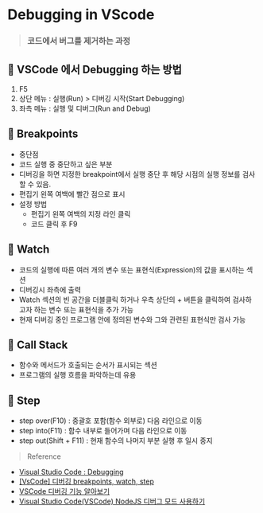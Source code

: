 # Debugging in VScode

> ### __코드에서 버그를 제거하는 과정__

## 💬 VSCode 에서 Debugging 하는 방법
  1. F5
  2. 상단 메뉴 : 실행(Run) > 디버깅 시작(Start Debugging)
  3. 좌측 메뉴 : 실행 및 디버그(Run and Debug)

## 💬 Breakpoints
- 중단점
- 코드 실행 중 중단하고 싶은 부분
- 디버깅을 하면 지정한 breakpoint에서 실행 중단 후 해당 시점의 실행 정보를 검사할 수 있음.
- 편집기 왼쪽 여백에 빨간 점으로 표시
- 설정 방법
  - 편집기 왼쪽 여백의 지정 라인 클릭
  - 코드 클릭 후 F9

## 💬 Watch
- 코드의 실행에 따른 여러 개의 변수 또는 표현식(Expression)의 값을 표시하는 섹션
- 디버깅시 좌측에 출력
- Watch 섹션의 빈 공간을 더블클릭 하거나 우측 상단의 + 버튼을 클릭하여 검사하고자 하는 변수 또는 표현식을 추가 가능
- 현재 디버깅 중인 프로그램 안에 정의된 변수와 그와 관련된 표현식만 검사 가능

## 💬 Call Stack
- 함수와 메서드가 호출되는 순서가 표시되는 섹션
- 프로그램의 실행 흐름을 파악하는데 유용

## 💬 Step
- step over(F10) : 중괄호 포함(함수 외부로) 다음 라인으로 이동
- step into(F11) : 함수 내부로 들어가며 다음 라인으로 이동
- step out(Shift + F11) : 현재 함수의 나머지 부분 실행 후 일시 중지

> Reference
- [Visual Studio Code : Debugging](https://code.visualstudio.com/docs/editor/debugging)
- [[VsCode] 디버깅 breakpoints, watch, step](https://velog.io/@proshy/VScode-디버깅-breakpoints-watch-step#step-over--step-into--step-out)
- [VSCode 디버깅 기능 알아보기](https://reese-dev.netlify.app/etc/vscode_debugging/)
- [Visual Studio Code(VSCode) NodeJS 디버그 모드 사용하기](https://notstop.co.kr/927/)